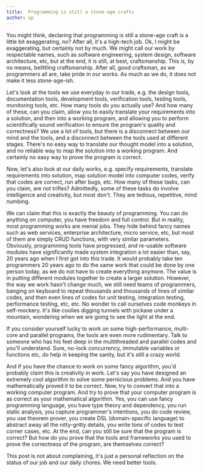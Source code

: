 ```yaml
---
title:  Programming is still a stone-age crafts
author: xp
---
```

You might think, declaring that programming is still a stone-age craft is a little bit exaggerating, no? After all, it's a high-tech job. Ok, I might be exaggerating, but certainly not by much. We might call our work by respectable names, such as software engineering, system design, software architecture, etc, but at the end, it is still, at best, craftsmanship. This is, by no means, belittling craftsmanship. After all, good craftsman, as we programmers all are, take pride in our works. As much as we do, it does not make it less stone-age-ish.

Let's look at the tools we use everyday in our trade, e.g. the design tools, documentation tools, development tools, verification tools, testing tools, monitoring tools, etc. How many tools do you actually use? And how many of these, can you claim, allow you to easily translate your requirements into a solution, and then into a working program, and allowing you to perform scientifically sound verification to ensure the program's quality and correctness? We use a lot of tools, but there is a disconnect between our mind and the tools, and a disconnect between the tools used at different stages. There's no easy way to translate our thought model into a solution, and no reliable way to map the solution into a working program. And certainly no easy way to prove the program is correct.

Now, let's also look at our daily works, e.g. specify requirements, translate requirements into solution, map solution model into computer codes, verify that codes are correct, run after bugs, etc. How many of these tasks, can you claim, are not trifles? Admittedly, some of these tasks do involve intelligence and creativity, but most don't. They are tedious, repetitive, mind numbing.

We can claim that this is exactly the beauty of programming. You can do anything on computer, you have freedom and full control. But in reality, most programming works are menial jobs. They hide behind fancy names such as web services, enterprise architecture, micro service, etc, but most of them are simply CRUD functions, with very similar parameters. Obviously, programming tools have progressed, and re-usable software modules have significantly made system integration a lot easier than, say, 20 years ago when I first got into this trade. It would probably take ten programmers 20 years ago to do the same work that could be done by one person today, as we do not have to create everything anymore. The value is in putting different modules together to create a larger solution. However, the way we work hasn't change much, we still need teams of programmers, banging on keyboard to repeat thousands and thousands of lines of similar codes, and then even lines of codes for unit testing, integration testing, performance testing, etc, etc. No wonder to call ourselves code monkeys in self-mockery. It's like coolies digging tunnels with pickaxe under a mountain, wondering when we are going to see the light at the end.

If you consider yourself lucky to work on some high-performance, multi-core and parallel programs, the tools are even more rudimentary. Talk to someone who has his feet deep in the multithreaded and parallel codes and you'll understand. Sure, no-lock concurrency, immutable variables or functions etc, do help in keeping the sanity, but it's still a crazy world.

And if you have the chance to work on some fancy algorithm, you'd probably claim this is creativity in work. Let's say you have designed an extremely cool algorithm to solve some pernicious problems. And you have mathematically proved it to be correct. Now, try to convert that into a working computer program. And try to prove that your computer program is as correct as your mathematical algorithm. Yes, you can use fancy programming language, you have type theory and dependency, you run static analysis, you capture programmer's intentions, you do code review, you use theorem prover, you create DSL (domain-specific language) to abstract away all the nitty-gritty details, you write tons of codes to test corner cases, etc. At the end, can you still be sure that the program is correct? But how do you prove that the tools and frameworks you used to prove the correctness of the program, are themselves correct?

This post is not about complaining, it's just a personal reflection on the status of our job and our daily chores. We need better tools.
